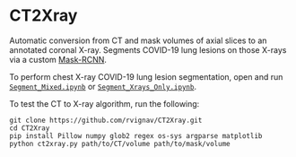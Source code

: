 # CT2Xray

Automatic conversion from CT and mask volumes of axial slices to an annotated coronal X-ray. Segments COVID-19 lung lesions on those X-rays via a custom [Mask-RCNN](https://github.com/rvignav/Mask_RCNN).

To perform chest X-ray COVID-19 lung lesion segmentation, open and run [`Segment_Mixed.ipynb`](https://github.com/rvignav/CT2Xray/blob/master/Segment_Mixed.ipynb) or [`Segment_Xrays_Only.ipynb`](https://github.com/rvignav/CT2Xray/blob/master/Segment_Xrays_Only.ipynb).

To test the CT to X-ray algorithm, run the following:

    git clone https://github.com/rvignav/CT2Xray.git
    cd CT2Xray
    pip install Pillow numpy glob2 regex os-sys argparse matplotlib
    python ct2xray.py path/to/CT/volume path/to/mask/volume

<!-- Note: If `import glob` still raises an error after running the script above, run `npm install glob`. -->
